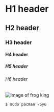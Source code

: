 # H1 header
## H2 header
### H3 header
#### H4 header
##### H5 header
###### H6 header

![Image of frog king](https://cdn.pixabay.com/photo/2013/07/12/18/16/frog-king-153168_960_720.png)

```
$ sudo pacman -Syu
```
